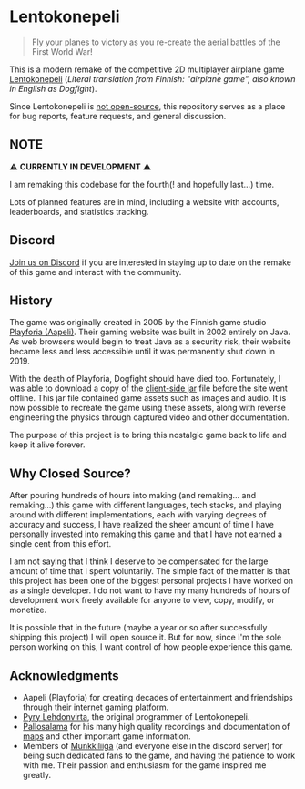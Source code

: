 # Lentokonepeli

> Fly your planes to victory as you re-create the aerial battles of the First World War!

This is a modern remake of the competitive 2D multiplayer airplane game [Lentokonepeli](https://www.youtube.com/watch?v=qCCCUXUwlT8)
(_Literal translation from Finnish: "airplane game", also known in English as Dogfight_).

Since Lentokonepeli is [not open-source](#why-closed-source), this repository serves as a place for bug reports, feature requests, and general discussion.


## NOTE

⚠️ **CURRENTLY IN DEVELOPMENT** ⚠️

I am remaking this codebase for the fourth(! and hopefully last...) time.

Lots of planned features are in mind, including a website with accounts, leaderboards, and statistics tracking.

## Discord

[Join us on Discord](https://discord.gg/QjtXPmx) if you are interested in staying up to date on the remake of this game
and interact with the community.

## History

The game was originally created in 2005 by the Finnish game studio [Playforia (Aapeli)](https://en.wikipedia.org/wiki/Playforia).
Their gaming website was built in 2002 entirely on Java.
As web browsers would begin to treat Java as a security risk,
their website became less and less accessible
until it was permanently shut down in 2019.

With the death of Playforia, Dogfight should have died too.
Fortunately, I was able to download a copy of the [client-side jar](https://github.com/mattbruv/playray-dogfight-client) file before the site went offline.
This jar file contained game assets such as images and audio.
It is now possible to recreate the game using these assets, along with reverse engineering the physics through captured video and other documentation.

The purpose of this project is to bring this nostalgic game back to life and keep it alive forever.

## Why Closed Source?

After pouring hundreds of hours into making (and remaking... and remaking...) this game with  different languages, tech stacks, and playing around with different implementations, each with varying degrees of accuracy and success, I have realized the sheer amount of time I have personally invested into remaking this game and that I have not earned a single cent from this effort.

I am not saying that I think I deserve to be compensated for the large amount of time that I spent voluntarily.
The simple fact of the matter is that this project has been one of the biggest personal projects I have worked on as a single developer.
I do not want to have my many hundreds of hours of development work freely available for anyone to view, copy, modify, or monetize.

It is possible that in the future (maybe a year or so after successfully shipping this project) I will open source it.
But for now, since I'm the sole person working on this, I want control of how people experience this game.

## Acknowledgments

- Aapeli (Playforia) for creating decades of entertainment and friendships through their internet gaming platform.
- [Pyry Lehdonvirta](https://pyry.lehdonvirta.com/), the original programmer of Lentokonepeli.
- [Pallosalama](https://www.youtube.com/user/tappajaav) for his many high quality recordings and documentation of [maps](./docs/images/map-screenshots) and other important game information.
- Members of [Munkkiliiga](http://munq.arkku.net/) (and everyone else in the discord server) for being such dedicated fans to the game, and having the patience to work with me.
  Their passion and enthusiasm for the game inspired me greatly.
